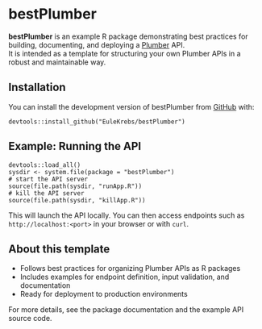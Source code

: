 <!-- README.md is generated from README.Rmd. Please edit that file -->

# bestPlumber

<!-- badges: start -->
<!-- badges: end -->

**bestPlumber** is an example R package demonstrating best practices for
building, documenting, and deploying a
[Plumber](https://www.rplumber.io/) API.  
It is intended as a template for structuring your own Plumber APIs in a
robust and maintainable way.

## Installation

You can install the development version of bestPlumber from
[GitHub](https://github.com/EuleKrebs/bestPlumber) with:

    devtools::install_github("EuleKrebs/bestPlumber")

## Example: Running the API

    devtools::load_all()
    sysdir <- system.file(package = "bestPlumber")
    # start the API server
    source(file.path(sysdir, "runApp.R"))
    # kill the API server
    source(file.path(sysdir, "killApp.R"))

This will launch the API locally. You can then access endpoints such as
`http://localhost:<port>` in your browser or with `curl`.

## About this template

-   Follows best practices for organizing Plumber APIs as R packages
-   Includes examples for endpoint definition, input validation, and
    documentation
-   Ready for deployment to production environments

For more details, see the package documentation and the example API
source code.
